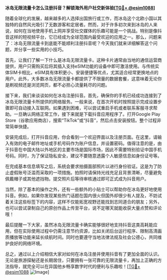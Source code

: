 **冰岛无限流量卡怎么注册抖音？解锁海外用户社交新体验[[TG💪+ @esim1088](https://t.me/s/esim1088)]**

随着全球化的发展，越来越多的人选择出国旅行或工作，而冰岛这个北欧小国以其独特的自然风光吸引了无数游客和定居者。然而，对于许多初次来到冰岛的人来说，如何在当地使用手机上网并享受社交媒体的乐趣可能是一个挑战。特别是像抖音这样的短视频平台，它已经成为全球范围内最受欢迎的应用之一。那么，问题来了：冰岛无限流量卡到底能不能顺利注册抖音呢？今天我们就来详细解答这个问题，并分享一些实用的小技巧。

首先，让我们了解一下什么是冰岛无限流量卡。这种卡片通常由当地的通信运营商提供，用户只需购买后将其插入支持eSIM功能的设备中即可激活使用。与传统实体SIM卡相比，eSIM具有体积更小、安装便捷等优点，尤其适合经常更换地点的用户。此外，大多数冰岛无限流量卡都提供了不限量的数据套餐，这意味着无论你是刷视频还是浏览网页，都不必担心流量耗尽的问题。

接下来，我们来谈谈如何在冰岛注册抖音。首先，确保你的手机已经成功连接到了冰岛无限流量卡所提供的网络服务。一般来说，在首次开机时按照提示完成设置步骤即可自动接入互联网。如果遇到困难，可以尝试重启手机或者联系客服寻求帮助。一旦确认网络正常工作，接下来就是下载抖音应用程序了。打开Google Play Store（谷歌应用商店），搜索“TikTok”或“抖音”，然后点击安装按钮。整个过程非常简单快捷。

安装完成后，打开抖音应用，你会看到一个欢迎界面以及注册页面。在这里，请输入有效的电子邮件地址或手机号码作为账户信息，并设置密码。值得注意的是，由于抖音在中国大陆以外地区的主要市场是国际市场，因此不需要特别验证中国手机号码。同时，为了保证隐私安全，建议不要随意透露个人敏感信息如身份证号等。

在完成基本信息填写之后，系统会要求拍摄面部照片以进行身份验证。这是为了防止虚假账号泛滥而采取的一项措施。拍照时请保持光线充足且背景清晰，尽量避免佩戴帽子或其他遮挡物。提交照片后等待审核通过即可正式成为抖音用户。

当然，除了基本的操作之外，还有一些额外的小贴士可以帮助你在冰岛更好地使用抖音。例如，如果你发现某些热门话题在国内很火但国外却很少有人提及，不妨试着关注这些标签下的内容，这样不仅能拓宽视野还能找到志同道合的朋友；另外，也可以尝试录制自己的原创作品上传至平台，说不定哪天就能收获大量点赞和评论哦！

最后提醒一下大家，虽然冰岛无限流量卡确实能够很好地支持抖音这类高耗能应用，但在实际使用过程中仍需注意节约资源，比如关闭后台运行程序、限制高清画质播放等功能来延长续航时间。同时也要遵守当地法律法规及社会公德心，共同维护良好的网络环境。

总之，通过以上介绍相信大家对如何在冰岛注册并使用抖音有了更加全面的认识。无论是旅游探秘还是长期居住，只要拥有一张可靠的无限流量卡，再加上正确的方法指导，就完全可以在异国他乡畅享数字时代的便利与乐趣啦！[[TG💪+ @esim1088](https://t.me/s/esim1088) ![Image](https://i.postimg.cc/4NQfJmqS/Snipaste-2025-05-13-00-14-12.png)]